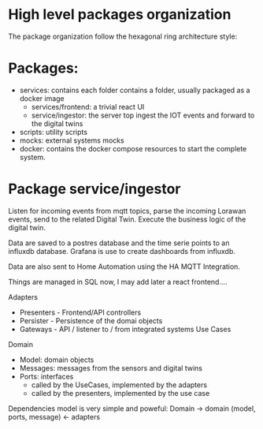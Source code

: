 # High level packages organization

The package organization follow the hexagonal ring architecture style:

# Packages:
- services: contains each folder contains a folder, usually packaged as a docker image
  - services/frontend: a trivial react UI
  - service/ingestor: the server top ingest the IOT events and forward to the digital twins
- scripts: utility scripts
- mocks: external systems mocks
- docker: contains the docker compose resources to start the complete system.

# Package service/ingestor
Listen for incoming events from mqtt topics, parse the incoming Lorawan events, send to the related Digital Twin.
Execute the business logic of the digital twin.

Data are saved to a postres database and the time serie points to an influxdb database.
Grafana is use to create dashboards from influxdb.

Data are also sent to Home Automation using the HA MQTT Integration.

Things are managed in SQL now, I may add later a react frontend....

Adapters
  - Presenters - Frontend/API controllers
  - Persister - Persistence of the domai objects
  - Gateways - API / listener to / from integrated systems
Use Cases

Domain
  - Model: domain objects
  - Messages: messages from the sensors and digital twins
  - Ports: interfaces
      - called by the UseCases, implemented by the adapters
      - called by the presenters, implemented by the use case

Dependencies model is very simple and poweful: Domain -> domain (model, ports, message) <- adapters
